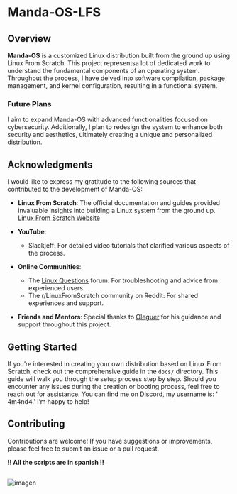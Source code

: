 # Manda-OS-LFS

## Overview
**Manda-OS** is a customized Linux distribution built from the ground up using Linux From Scratch. This project representsa lot of dedicated work to understand the fundamental components of an operating system. Throughout the process, I have delved into software compilation, package management, and kernel configuration, resulting in a functional system.

### Future Plans
I aim to expand Manda-OS with advanced functionalities focused on cybersecurity. Additionally, I plan to redesign the system to enhance both security and aesthetics, ultimately creating a unique and personalized distribution.

## Acknowledgments
I would like to express my gratitude to the following sources that contributed to the development of Manda-OS:

- **Linux From Scratch**: The official documentation and guides provided invaluable insights into building a Linux system from the ground up. [Linux From Scratch Website](http://www.linuxfromscratch.org)

- **YouTube**:
  - Slackjeff: For detailed video tutorials that clarified various aspects of the process.

- **Online Communities**:
  - The [Linux Questions](https://www.linuxquestions.org) forum: For troubleshooting and advice from experienced users.
  - The r/LinuxFromScratch community on Reddit: For shared experiences and support.

- **Friends and Mentors**: Special thanks to [Oleguer](https://github.com/01eguer) for his guidance and support throughout this project.

## Getting Started
If you’re interested in creating your own distribution based on Linux From Scratch, check out the comprehensive guide in the `docs/` directory. This guide will walk you through the setup process step by step.
Should you encounter any issues during the creation or booting process, feel free to reach out for assistance. You can find me on Discord, my username is: ' 4m4nd4.' I’m happy to help!

## Contributing
Contributions are welcome! If you have suggestions or improvements, please feel free to submit an issue or a pull request.

**!! All the scripts are in spanish !!**

##
![imagen](https://github.com/user-attachments/assets/b0aefece-685b-41bd-97fc-be6215fa55d4)


